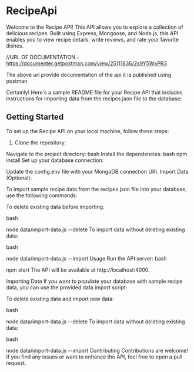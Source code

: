 # RecipeApi
Welcome to the Recipe API! This API allows you to explore a collection of delicious recipes. Built using Express, Mongoose, and Node.js, this API enables you to view recipe details, write reviews, and rate your favorite dishes.

//URL OF DOCUMENTATION - https://documenter.getpostman.com/view/25111836/2s9Y5WxPR3 

The above url provide documentation of the api it is published using  postman 

Certainly! Here's a sample README file for your Recipe API that includes instructions for importing data from the recipes.json file to the database:

## Getting Started

To set up the Recipe API on your local machine, follow these steps:

1. Clone the repository:

Navigate to the project directory:
bash
Install the dependencies:
bash
npm install
Set up your database connection:

Update the config.env file with your MongoDB connection URI.
Import Data (Optional):

To import sample recipe data from the recipes.json file into your database, use the following commands:

To delete existing data before importing:

bash

node data/import-data.js --delete
To import data without deleting existing data:

bash

node data/import-data.js --import
Usage
Run the API server:
bash

npm start
The API will be available at http://localhost:4000.

Importing Data
If you want to populate your database with sample recipe data, you can use the provided data import script:

To delete existing data and import new data:

bash

node data/import-data.js --delete
To import data without deleting existing data:

bash

node data/import-data.js --import
Contributing
Contributions are welcome! If you find any issues or want to enhance the API, feel free to open a pull request.
